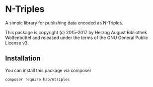 # N-Triples

A simple library for publishing data encoded as N-Triples.

This package is copyright (c) 2015-2017 by Herzog August Bibliothek Wolfenbüttel and released under the terms of the GNU
General Public License v3.

## Installation

You can install this package via composer

```
composer require hab/ntriples
```

